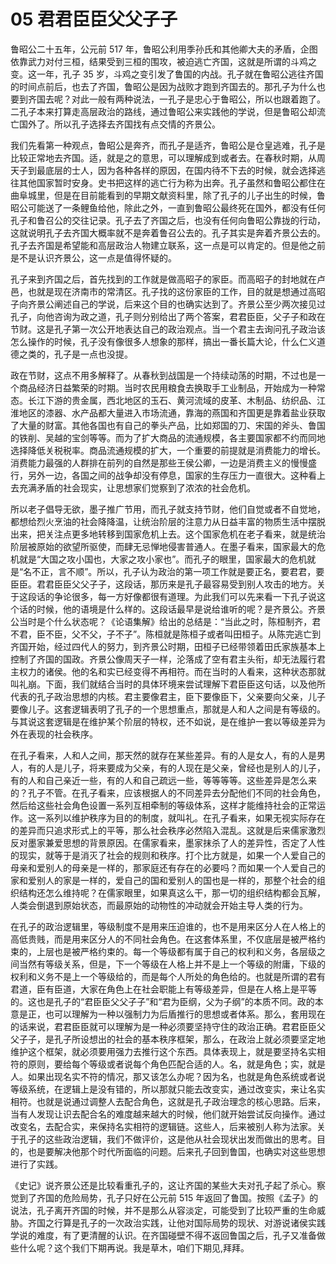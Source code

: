 # 05 君君臣臣父父子子

鲁昭公二十五年，公元前 517 年，鲁昭公利用季孙氏和其他卿大夫的矛盾，企图依靠武力对付三桓，结果受到三桓的围攻，被迫逃亡齐国，这就是所谓的斗鸡之变。这一年，孔子 35 岁，斗鸡之变引发了鲁国的内战。孔子就在鲁昭公逃往齐国的时间点前后，也去了齐国，鲁昭公是因为战败才跑到齐国去的。那孔子为什么也要到齐国去呢？对此一般有两种说法，一孔子是忠心于鲁昭公，所以也跟着跑了。二孔子本来打算走高层政治的路线，通过鲁昭公来实践他的学说，但是鲁昭公却流亡国外了。所以孔子选择去齐国找有点交情的齐景公。

我们先看第一种观点，鲁昭公是奔齐，而孔子是适齐，鲁昭公是仓皇逃难，孔子是比较正常地去齐国。适，就是之的意思，可以理解成到或者去。在春秋时期，从周天子到最底层的士人，因为各种各样的原因，在国内待不下去的时候，就会选择逃往其他国家暂时安身。史书把这样的逃亡行为称为出奔。孔子虽然和鲁昭公都住在曲阜城里，但是在目前能看到的早期文献资料里，除了孔子的儿子出生的时候，鲁昭公可能送了一条鲤鱼给他，除此之外，一直到鲁昭公最终死在国外，都没有任何孔子和鲁召公的交往记录。孔子去了齐国之后，也没有任何向鲁昭公靠拢的行动，这就说明孔子去齐国大概率就不是奔着鲁召公去的。孔子其实是奔着齐景公去的。孔子去齐国是希望能和高层政治人物建立联系，这一点是可以肯定的。但是他之前是不是认识齐景公，这一点是值得怀疑的。

孔子来到齐国之后，首先找到的工作就是做高昭子的家臣。而高昭子的封地就在卢邑，也就是现在济南市的常清区。孔子找的这份家臣的工作，目的就是想通过高昭子向齐景公阐述自己的学说，后来这个目的也确实达到了。齐景公至少两次接见过孔子，向他咨询为政之道，孔子则分别给出了两个答案，君君臣臣，父子子和政在节财。这是孔子第一次公开地表达自己的政治观点。当一个君主去询问孔子政治该怎么操作的时候，孔子没有像很多人想象的那样，搞出一番长篇大论，什么仁义道德之类的，孔子是一点也没提。

政在节财，这点不用多解释了。从春秋到战国是一个持续动荡的时期，不过也是一个商品经济日益繁荣的时期。当时农民用粮食去换取手工业制品，开始成为一种常态。长江下游的贵金属，西北地区的玉石、黄河流域的皮革、木制品、纺织品、江淮地区的漆器、水产品都大量进入市场流通，靠海的燕国和齐国更是靠着盐业获取了大量的财富。其他各国也有自己的拳头产品，比如郑国的刀、宋国的斧头、鲁国的铁削、吴越的宝剑等等。而为了扩大商品的流通规模，各主要国家都不约而同地选择降低关税税率。商品流通规模的扩大，一个重要的前提就是消费能力的增长。消费能力最强的人群排在前列的自然是那些王侯公卿，一边是消费主义的慢慢盛行，另外一边，各国之间的战争却没有停息，国家的生存压力一直很大。这种看上去充满矛盾的社会现实，让思想家们觉察到了浓浓的社会危机。

所以老子倡导无欲，墨子推广节用，而孔子就支持节财，他们自觉或者不自觉地，都想给烈火烹油的社会降降温，让统治阶层的注意力从日益丰富的物质生活中摆脱出来，把关注点更多地转移到国家危机上去。这个国家危机在老子看来，就是统治阶层被原始的欲望所驱使，而肆无忌惮地侵害普通人。在墨子看来，国家最大的危机就是“大国之攻小国也，大家之攻小家也”。而孔子的眼里，国家最大的危机就是“名不正，言不顺”。所以，孔子认为政治的第一项工作就是要正名，要君君，要臣臣。君君臣臣父父子子，这段话，那历来是孔子最容易受到别人攻击的地方。关于这段话的争论很多，每一方好像都很有道理。为此我们可以先来看一下孔子说这个话的时候，他的语境是什么样的。这段话最早是说给谁听的呢？是齐景公。齐景公当时是个什么状态呢？《论语集解》给出的总结是：“当此之时，陈桓制齐，君不君，臣不臣，父不父，子不子”。陈桓就是陈桓子或者叫田桓子。从陈完逃亡到齐国开始，经过四代人的努力，到齐景公时期，田桓子已经带领着田氏家族基本上控制了齐国的国政。齐景公像周天子一样，沦落成了空有君主头衔，却无法履行君主权力的诸侯。他的名和实已经变得不再相符。而在当时的人看来，这种状态那就叫礼崩。下面，我们就结合当时的具体环境来尝试理解下君臣臣这句话，以及他所代表的孔子政治思想的内核。君主要像君主，臣下要像臣下，父亲要向父亲，儿子要像儿子。这套逻辑表明了孔子的一个思想重点，那就是人和人之间是有等级的。与其说这套逻辑是在维护某个阶层的特权，还不如说，是在维护一套以等级差异为外在表现的社会秩序。

在孔子看来，人和人之间，那天然的就存在某些差异。有的人是女人，有的人是男人，有的人是儿子，将来要成为父亲，有的人现在是父亲，曾经也是别人的儿子，有的人和自己亲近一些，有的人和自己疏远一些，等等等等。这些差异是怎么来的？孔子不管。在孔子看来，应该根据人的不同差异去分配他们不同的社会角色，然后给这些社会角色设置一系列互相牵制的等级体系，这样才能维持社会的正常运作。这一系列以维护秩序为目的的制度，就叫礼。在孔子看来，如果无视实际存在的差异而只追求形式上的平等，那么社会秩序必然陷入混乱。这就是后来儒家激烈反对墨家兼爱思想的背景原因。在儒家看来，墨家抹杀了人的差异性，否定了人性的现实，就等于是消灭了社会的规则和秩序。打个比方就是，如果一个人爱自己的母亲和爱别人的母亲是一样的，那家庭还有存在的必要吗？而如果一个人爱自己的家和爱别人的家是一样的，爱自己的国和爱别人的国也是一样的，那整个社会的组织结构还怎么维持呢？在儒家眼里，如果真这么干，那一切的组织结构都会瓦解，人类会倒退到原始状态，而最原始的动物性的冲动就会开始主导人类的行为。

在孔子的政治逻辑里，等级制度不是用来压迫谁的，也不是用来区分人在人格上的高低贵贱，而是用来区分人的不同社会角色。在这套体系里，不仅底层是被严格约束的，上层也是被严格约束的。每一个等级都有属于自己的权利和义务，各层级之间当然有等级关系，但是，下一个等级在人格上并不是上一个等级的附庸，下级的权利和义务不是上一个等级给的，而是每个人所处的角色给的。也就是所谓的君有君道，臣有臣道，大家在角色上在社会职能上有等级差异，但是在人格上是平等的。这也是孔子的“君臣臣父父子子”和“君为臣纲，父为子纲”的本质不同。政的本意是正，也可以理解为一种以强制力为后盾推行的思想或者体系。那么，套用现在的话来说，君君臣臣就可以理解为是一种必须要坚持守住的政治正确。君君臣臣父父子子，是孔子所设想出的社会的基本秩序框架，那么，在政治上就必须要坚定地维护这个框架，就必须要用强力去推行这个东西。具体表现上，就是要坚持名实相符的原则，要给每个等级或者说每个角色匹配合适的人。名，就是角色；实，就是人。如果出现名实不符的情况，那又该怎么办呢？因为名，也就是角色系统或者说等级系统，在逻辑上是没有错的，所以那就只能去改变实，通过改变实，来让名实相符。也就是说通过调整人去配合角色，这就是孔子政治理念的核心思路。后来，当有人发现让识去配合名的难度越来越大的时候，他们就开始尝试反向操作。通过改变名，去配合实，来保持名实相符的逻辑链。这些人，后来被别人称为法家。关于孔子的这些政治逻辑，我们不做评价，这是他从社会现状出发而做出的思考。目的，也是要解决他那个时代所面临的问题。后来孔子回到鲁国，也确实对这些思想进行了实践。

《史记》说齐景公还是比较看重孔子的，这让齐国的某些大夫对孔子起了杀心。察觉到了齐国的危险局势，孔子只好在公元前 515 年返回了鲁国。按照《孟子》的说法，孔子离开齐国的时候，并不是那么从容淡定，可能受到了比较严重的生命威胁。齐国之行算是孔子的一次政治实践，让他对国际局势的现状、对游说诸侯实践学说的难度，有了更清醒的认识。在齐国碰壁不得不返回鲁国之后，孔子又准备做些什么呢？这个我们下期再说。我是草木，咱们下期见,拜拜。
